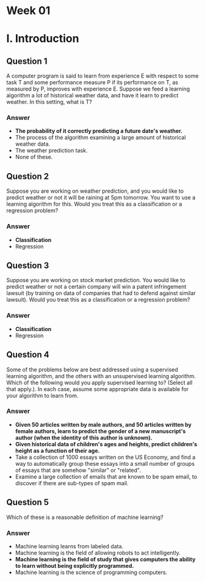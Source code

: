 # Week 01

# I. Introduction 

## Question 1

A computer program is said to learn from experience E with respect to some task T and some performance measure P if its performance on T, as measured by P, improves with experience E. Suppose we feed a learning algorithm a lot of historical weather data, and have it learn to predict weather. In this setting, what is T?

### Answer

* **The probability of it correctly predicting a future date's weather.**
* The process of the algorithm examining a large amount of historical weather data.
* The weather prediction task.
* None of these.

## Question 2

Suppose you are working on weather prediction, and you would like to predict weather or not it will be raining at 5pm tomorrow. You want to use a learning algorithm for this. Would you treat this as a classification or a regression problem?

### Answer

* **Classification**
* Regression

## Question 3

Suppose you are working on stock market prediction. You would like to predict weather or not a certain company will win a patent infringement lawsuit (by training on data of companies that had to defend against similar lawsuit). Would you treat this as a classification or a regression problem?

### Answer

* **Classification**
* Regression

## Question 4

Some of the problems below are best addressed using a supervised learning algorithm, and the others with an unsupervised learning algorithm. Which of the following would you apply supervised learning to? (Select all that apply.). In each case, assume some appropriate data is available for your algorithm to learn from.

### Answer

* **Given 50 articles written by male authors, and 50 articles written by female authors, learn to predict the gender of a new manuscript's author (when the identity of this author is unknown).**
* **Given historical data of children's ages and heights, predict children's height as a function of their age.**
* Take a collection of 1000 essays written on the US Economy, and find a way to automatically group these essays into a small number of groups of essays that are somehow "similar" or "related".
* Examine a large collection of emails that are known to be spam email, to discover if there are sub-types of spam mail.

## Question 5

Which of these is a reasonable definition of machine learning?

### Answer

* Machine learning learns from labeled data.
* Machine learning is the field of allowing robots to act intelligently.
* **Machine learning is the field of study that gives computers the ability to learn without being explicitly programmed.**
* Machine learning is the science of programming computers.